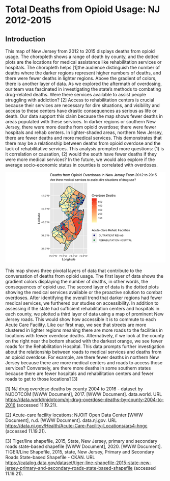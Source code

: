 Total Deaths from Opioid Usage: NJ 2012-2015
================

## Introduction

This map of New Jersey from 2012 to 2015 displays deaths from opioid
usage. The choropleth shows a range of death by county, and the dotted
plots are the locations for medical assistance like rehabilitation
services or hospitals. The choropleth helps [1]the audience distinguish
the number of deaths where the darker regions represent higher numbers
of deaths, and there were fewer deaths in lighter regions. Above the
gradient of colors, there is another layer of data. As we explored the
aftermath of overdosing, our team was fascinated in investigating the
state’s methods to combating drug-related deaths. Were there services
available to assist people struggling with addiction? [2] Access to
rehabilitation centers is crucial because their services are necessary
for dire situations, and visibility and access to these centers have
drastic consequences as serious as life or death. Our data support this
claim because the map shows fewer deaths in areas populated with these
services. In darker regions or southern New Jersey, there were more
deaths from opioid overdose; there were fewer hospitals and rehab
centers. In lighter-shaded areas, northern New Jersey, there are fewer
deaths and more medical services. This demonstrates that there may be a
relationship between deaths from opioid overdose and the lack of
rehabilitative services. This analysis prompted more questions: (1) is
it correlation or causation, (2) would the south have fewer deaths if
they were more medical services? In the future, we would also explore if
the average socio-economic status in counties is correlated with
overdoses.

![](README_files/figure-gfm/plot-1.png)<!-- -->

This map shows three pivotal layers of data that contribute to the
conversation of deaths from opioid usage. The first layer of data shows
the gradient colors displaying the number of deaths, in other words, the
consequences of opioid use. The second layer of data is the dotted plots
showing the medical services available or the proactive solution to
combat overdoses. After identifying the overall trend that darker
regions had fewer medical services, we furthered our studies on
accessibility. In addition to assessing if the state had sufficient
rehabilitation centers and hospitals in each county, we plotted a third
layer of data using a map of prominent New Jersey roads. This would show
how accessible it is to commute to each Acute Care Facility. Like our
first map, we see that streets are more clustered in lighter regions
meaning there are more roads to the facilities in locations with fewer
overdose deaths. Alternatively, if we look at the county on the right
near the bottom shaded with the darkest orange, we see fewer roads for
the Rehabilitation Hospital. This data prompts further investigation
about the relationship between roads to medical services and deaths from
an opioid overdose. For example, are there fewer deaths in northern New
Jersey because there are more medical centers and roads to access those
services? Conversely, are there more deaths in some southern states
because there are fewer hospitals and rehabilitation centers and fewer
roads to get to those locations?[3]

[1] NJ drug overdose deaths by county 2004 to 2016 - dataset by NJDOTCOM
\[WWW Document\], 2017. \[WWW Document\]. data.world. URL
<https://data.world/njdotcom/nj-drug-overdose-deaths-by-county-2004-to-2016>
(accessed 11.19.21).

[2] Acute-care facility locations: NJOIT Open Data Center \[WWW
Document\], n.d. \[WWW Document\]. data.nj.gov. URL
<https://data.nj.gov/Health/Acute-Care-Facility-Locations/ars4-hngc>
(accessed 11.19.21).

[3] Tiger/line shapefile, 2015, State, New Jersey, primary and secondary
roads state-based shapefile \[WWW Document\], 2020. \[WWW Document\].
TIGER/Line Shapefile, 2015, state, New Jersey, Primary and Secondary
Roads State-based Shapefile - CKAN. URL
<https://catalog.data.gov/dataset/tiger-line-shapefile-2015-state-new-jersey-primary-and-secondary-roads-state-based-shapefile>
(accessed 11.19.21).

